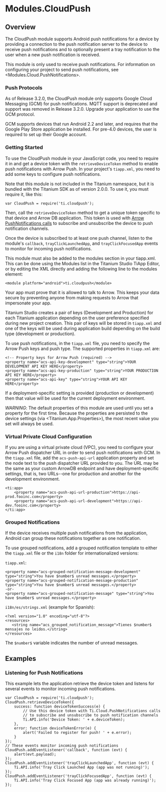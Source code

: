 # Modules.CloudPush

<ProxySummary/>

## Overview

The CloudPush module supports Android push notifications for a device by providing a connection
to the push notification server to the device to receive push notifications and to optionally
present a tray notification to the user when a new push notification is received.

This module is only used to receive push notifications.  For information on configuring your
project to send push notifications, see <Modules.Cloud.PushNotifications>.

### Push Protocols

As of Release 3.2.0, the CloudPush module only supports Google Cloud Messaging (GCM) for push
notifications. MQTT support is deprecated and support was removed in Release 3.2.0. Upgrade your
application to use the GCM protocol.

GCM supports devices that run Android 2.2 and later, and requires that the Google Play Store
application be installed. For pre-4.0 devices, the user is required to set up their Google
account.

### Getting Started

To use the CloudPush module in your JavaScript code, you need to require it in and
get a device token with the `retrieveDeviceToken` method to enable push notifications with Arrow Push.
In your project's `tiapp.xml`, you need to add some keys to configure push notifications.

Note that this module is not included in the Titanium namespace, but it is bundled with the Titanium SDK as of
version 2.0.0. To use it, you must require it, like this:

    var CloudPush = require('ti.cloudpush');

Then, call the `retrieveDeviceToken` method to get a unique token specific to that device and
Arrow DB application.  This token is used with [Arrow PushNotifications calls](Modules.Cloud.PushNotifications)
to subscribe and unsubscribe the device to push notification channels.

Once the device is subscribed to at least one push channel, listen to the module's `callback`,
`trayClickLaunchedApp`, and `trayClickFocusedApp` events to monitor for incoming push notifications.

This module must also be added to the modules section in your tiapp.xml. This can be done using the Modules list in
the Titanium Studio TiApp Editor, or by editing the XML directly and adding the following line to the modules
element:

    <module platform="android">ti.cloudpush</module>

Your app must prove that it is allowed to talk to Arrow. This keeps your data secure by preventing anyone from
making requests to Arrow that impersonate your app.

Titanium Studio creates a pair of keys (Development and Production) for each Titanium application depending on the
user preference specified during new project creation. This pair of keys will be stored in `tiapp.xml` and one of the
keys will be used during application build depending on the build type (development or production).

To use push notifications, in the `tiapp.xml` file, you need to specify the Arrow Push keys and push
type. The supported properties in `tiapp.xml` are:

    <!-- Property keys for Arrow Push (required) -->
    <property name="acs-api-key-development" type="string">YOUR DEVELOPMENT API KEY HERE</property>
    <property name="acs-api-key-production" type="string">YOUR PRODUCTION API KEY HERE</property>
    <property name="acs-api-key" type="string">YOUR API KEY HERE</property>

If a deployment-specific setting is provided (production or development) then that value will be used for the current deployment environment.

*WARNING*: The default properties of this module are used until you set a property for the first time. Because the
properties are persisted to the device settings (via <Titanium.App.Properties>), the most recent value you set will
always be used.

### Virtual Private Cloud Configuration

If you are using a virtual private cloud (VPC), you need to configure your Arrow Push dispatcher
URL in order to send push notifications with GCM.  In the `tiapp.xml` file, add the `acs-push-api-url`
application property and set the node text to the push dispatcher URL provided to you.  The URL may
be the same as your custom ArrowDB endpoint and have deployment-specific settings, that is, two
URLs--one for production and another for the development environment.

    <ti:app>
        <property name="acs-push-api-url-production">https://api-prod.fooinc.com</property>
        <property name="acs-push-api-url-development">https://api-dev.fooinc.com</property>
    </ti:app>

### Grouped Notifications

If the device receives multiple push notifications from the application, Android can group these
notifications together as one notification.

To use grouped notifications, add a grouped notification template to either the `tiapp.xml` file
or the `i18n` folder for internationalized versions:

`tiapp.xml`:

    <property name="acs-grouped-notification-message-development" type="string">You have $number$ unread messages.</property>
    <property name="acs-grouped-notification-message-production" type="string">You have $number$ unread messages.</property>
    -or-
    <property name="acs-grouped-notification-message" type="string">You have $number$ unread messages.</property>

`i18n/es/strings.xml` (example for Spanish):

    <?xml version="1.0" encoding="utf-8"?>
    <resources>
       <string name="acs_grouped_notification_message">Tienes $number$ mensajes no leidos.</string>
    </resources>

The `$number$` variable indicates the number of unread messages.

## Examples

### Listening for Push Notifications

This example lets the application retrieve the device token and listens for several events
to monitor incoming push notifications.

    var CloudPush = require('ti.cloudpush');
    CloudPush.retrieveDeviceToken({
        success: function deviceTokenSuccess(e) {
            // Use this device token with Ti.Cloud.PushNotifications calls
            // to subscribe and unsubscribe to push notification channels
            Ti.API.info('Device Token: ' + e.deviceToken);
        },
        error: function deviceTokenError(e) {
            alert('Failed to register for push! ' + e.error);
        }
    });
    // These events monitor incoming push notifications
    CloudPush.addEventListener('callback', function (evt) {
        alert(evt.payload);
    });
    CloudPush.addEventListener('trayClickLaunchedApp', function (evt) {
        Ti.API.info('Tray Click Launched App (app was not running)');
    });
    CloudPush.addEventListener('trayClickFocusedApp', function (evt) {
        Ti.API.info('Tray Click Focused App (app was already running)');
    });

<ApiDocs/>
